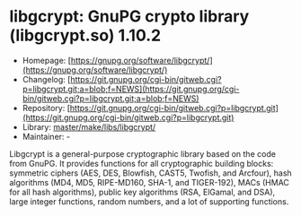 # libgcrypt: GnuPG crypto library (libgcrypt.so) 1.10.2
  - Homepage: [https://gnupg.org/software/libgcrypt/](https://gnupg.org/software/libgcrypt/)
  - Changelog: [https://git.gnupg.org/cgi-bin/gitweb.cgi?p=libgcrypt.git;a=blob;f=NEWS](https://git.gnupg.org/cgi-bin/gitweb.cgi?p=libgcrypt.git;a=blob;f=NEWS)
  - Repository: [https://git.gnupg.org/cgi-bin/gitweb.cgi?p=libgcrypt.git](https://git.gnupg.org/cgi-bin/gitweb.cgi?p=libgcrypt.git)
  - Library: [master/make/libs/libgcrypt/](https://github.com/Freetz-NG/freetz-ng/tree/master/make/libs/libgcrypt/)
  - Maintainer: -

Libgcrypt is a general-purpose cryptographic library based on the code from GnuPG. It provides functions for all cryptographic building blocks: symmetric ciphers (AES, DES, Blowfish, CAST5, Twofish, and Arcfour), hash algorithms (MD4, MD5, RIPE-MD160, SHA-1, and TIGER-192), MACs (HMAC for all hash algorithms), public key algorithms (RSA, ElGamal, and DSA), large integer functions, random numbers, and a lot of supporting functions.
